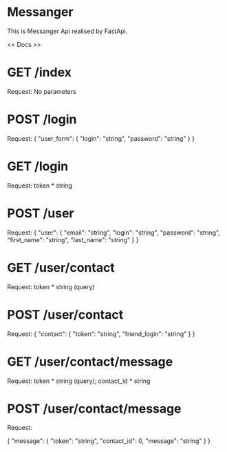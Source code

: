 # Messanger

This is Messanger Api realised by FastApi.

<< Docs >>

# GET  /index

Request:
  No parameters
  
# POST  /login

Request:
  {
  "user_form": {
    "login": "string",
    "password": "string"
  }
}
# GET  /login

Request:
token *
string

# POST  /user

Request:
{
  "user": {
    "email": "string",
    "login": "string",
    "password": "string",
    "first_name": "string",
    "last_name": "string"
  }
}

# GET  /user/contact

Request:
token *
string
(query)


# POST  /user/contact

Request:
{
  "contact": {
    "token": "string",
    "friend_login": "string"
  }
}

# GET  /user/contact/message

Request:
token *
string
(query); 
contact_id *
string

# POST  /user/contact/message

Request:

{
  "message": {
    "token": "string",
    "contact_id": 0,
    "message": "string"
  }
}
